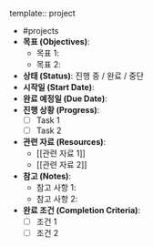 template:: project
- #projects
- **목표 (Objectives)**:
	- 목표 1:
	- 목표 2:
- **상태 (Status)**: 진행 중 / 완료 / 중단
- **시작일 (Start Date)**:
- **완료 예정일 (Due Date)**:
- **진행 상황 (Progress)**:
	- [ ] Task 1
	- [ ] Task 2
- **관련 자료 (Resources)**:
	- [[관련 자료 1]]
	- [[관련 자료 2]]
- **참고 (Notes)**:
	- 참고 사항 1:
	- 참고 사항 2:
- **완료 조건 (Completion Criteria)**:
	- [ ] 조건 1
	- [ ] 조건 2